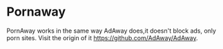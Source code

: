 # Pornaway
PornAway works in the same way AdAway does,it doesn't block ads, only porn sites. Visit the origin of it https://github.com/AdAway/AdAway. 
